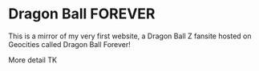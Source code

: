 # Dragon Ball FOREVER

This is a mirror of my very first website, a Dragon Ball Z fansite hosted on Geocities called Dragon Ball Forever!

More detail TK
